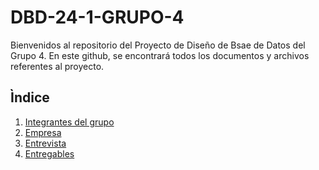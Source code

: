 # DBD-24-1-GRUPO-4
Bienvenidos al repositorio del Proyecto de Diseño de Bsae de Datos del Grupo 4. En este github, se encontrará todos los documentos y archivos referentes al proyecto.
## Ìndice
1. [Integrantes del grupo](01.Integrantes/integrantes.md)
2. [Empresa](02.Empresa/SeleccionEmpresa.md)
3. [Entrevista](03.Entrevista/entrevista.md)
4. [Entregables](04.Entregables/entregables.md)
